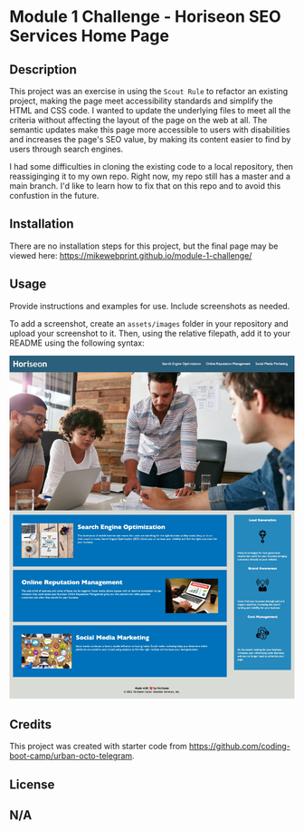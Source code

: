# Module 1 Challenge - Horiseon SEO Services Home Page

## Description

This project was an exercise in using the `Scout Rule` to refactor an existing project, making the page meet accessibility standards and simplify the HTML and CSS code.  I wanted to update the underlying files to meet all the criteria without affecting the layout of the page on the web at all. The semantic updates make this page more accessible to users with disabilities and increases the page's SEO value, by making its content easier to find by users through search engines.

I had some difficulties in cloning the existing code to a local repository, then reassiginging it to my own repo.  Right now, my repo still has a master and a main branch.  I'd like to learn how to fix that on this repo and to avoid this confustion in the future.

## Installation

There are no installation steps for this project, but the final page may be viewed here:
https://mikewebprint.github.io/module-1-challenge/

## Usage

Provide instructions and examples for use. Include screenshots as needed.

To add a screenshot, create an `assets/images` folder in your repository and upload your screenshot to it. Then, using the relative filepath, add it to your README using the following syntax:

![Finished project screenshot](./assets/images/Horiseon-SEO-Services-Home.png)

## Credits

This project was created with starter code from  https://github.com/coding-boot-camp/urban-octo-telegram.

## License

N/A
---